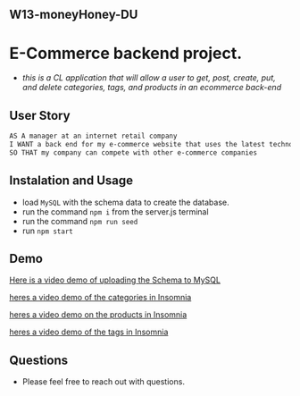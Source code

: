 ## W13-moneyHoney-DU
# E-Commerce backend project. 
* _this is a CL application that will allow a user to get, post, create, put, and delete categories, tags, and products in an ecommerce back-end_

## User Story
```md
AS A manager at an internet retail company
I WANT a back end for my e-commerce website that uses the latest technologies
SO THAT my company can compete with other e-commerce companies
```
## Instalation and Usage
* load ```MySQL``` with the schema data to create the database.
* run the command ```npm i``` from the server.js terminal 
* run the command ```npm run seed```
* run ```npm start```

## Demo
[Here is a video demo of uploading the Schema to MySQL](https://youtu.be/q3c0G1pvFbw)

[heres a video demo of the categories in Insomnia](https://youtu.be/ZBUReyq7Ijc)

[heres a video demo on the products in Insomnia](https://youtu.be/9Uc-q6I3T68)

[heres a video demo of the tags in Insomnia](https://youtu.be/hazdbt3Dja4)


## Questions
* Please feel free to reach out with questions. 